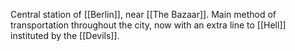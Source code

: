 Central station of [[Berlin]], near [[The Bazaar]]. Main method of transportation throughout the city, now with an extra line to [[Hell]] instituted by the [[Devils]].